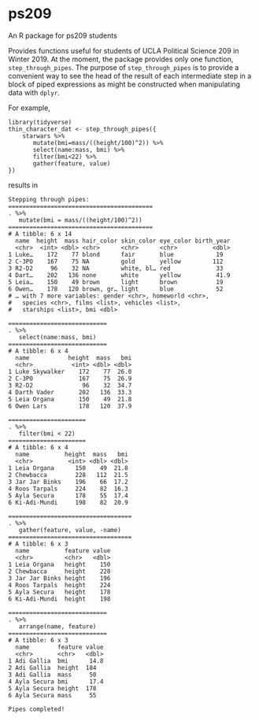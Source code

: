 # ps209
An R package for ps209 students

Provides functions useful for students of UCLA Political Science 209 in Winter 2019.  At the moment, the package 
provides only one function, `step_through_pipes`.  The purpose of `step_through_pipes` is to provide a convenient way to 
see the head of the result of each intermediate step in a block of piped expressions as might be constructed when manipulating 
data with `dplyr`.

For example,

```{r}
library(tidyverse)
thin_character_dat <- step_through_pipes({
    starwars %>%
       mutate(bmi=mass/((height/100)^2)) %>%
       select(name:mass, bmi) %>%
       filter(bmi<22) %>%
       gather(feature, value)
})
```

results in 

```
Stepping through pipes:
=========================================
. %>%
   mutate(bmi = mass/((height/100)^2))
=========================================
# A tibble: 6 x 14
  name  height  mass hair_color skin_color eye_color birth_year
  <chr>  <int> <dbl> <chr>      <chr>      <chr>          <dbl>
1 Luke…    172    77 blond      fair       blue            19  
2 C-3PO    167    75 NA         gold       yellow         112  
3 R2-D2     96    32 NA         white, bl… red             33  
4 Dart…    202   136 none       white      yellow          41.9
5 Leia…    150    49 brown      light      brown           19  
6 Owen…    178   120 brown, gr… light      blue            52  
# … with 7 more variables: gender <chr>, homeworld <chr>,
#   species <chr>, films <list>, vehicles <list>,
#   starships <list>, bmi <dbl>

============================
. %>%
   select(name:mass, bmi)
============================
# A tibble: 6 x 4
  name           height  mass   bmi
  <chr>           <int> <dbl> <dbl>
1 Luke Skywalker    172    77  26.0
2 C-3PO             167    75  26.9
3 R2-D2              96    32  34.7
4 Darth Vader       202   136  33.3
5 Leia Organa       150    49  21.8
6 Owen Lars         178   120  37.9

======================
. %>%
   filter(bmi < 22)
======================
# A tibble: 6 x 4
  name          height  mass   bmi
  <chr>          <int> <dbl> <dbl>
1 Leia Organa      150    49  21.8
2 Chewbacca        228   112  21.5
3 Jar Jar Binks    196    66  17.2
4 Roos Tarpals     224    82  16.3
5 Ayla Secura      178    55  17.4
6 Ki-Adi-Mundi     198    82  20.9

===================================
. %>%
   gather(feature, value, -name)
===================================
# A tibble: 6 x 3
  name          feature value
  <chr>         <chr>   <dbl>
1 Leia Organa   height    150
2 Chewbacca     height    228
3 Jar Jar Binks height    196
4 Roos Tarpals  height    224
5 Ayla Secura   height    178
6 Ki-Adi-Mundi  height    198

============================
. %>%
   arrange(name, feature)
============================
# A tibble: 6 x 3
  name        feature value
  <chr>       <chr>   <dbl>
1 Adi Gallia  bmi      14.8
2 Adi Gallia  height  184  
3 Adi Gallia  mass     50  
4 Ayla Secura bmi      17.4
5 Ayla Secura height  178  
6 Ayla Secura mass     55  

Pipes completed!
```

